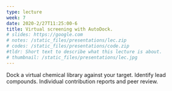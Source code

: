 ```yaml
---
type: lecture
week: 7
date: 2020-2/27T11:25:00-6
title: Virtual screening with AutoDock.
# slides: https://google.com
# notes: /static_files/presentations/lec.zip
# codes: /static_files/presentations/code.zip
#tldr: Short text to describe what this lecture is about.
# thumbnail: /static_files/presentations/lec.jpg
---
```

Dock a virtual chemical library against your target. Identify lead compounds. Individual contribution reports and peer review.

